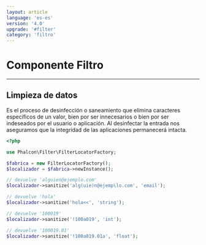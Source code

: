 ```yaml
---
layout: article
language: 'es-es'
version: '4.0'
upgrade: '#filter'
category: 'filtro'
---
```

# Componente Filtro

* * *

## Limpieza de datos

Es el proceso de desinfección o saneamiento que elimina caracteres específicos de un valor, bien por ser innecesarios o bien por ser indeseados por el usuario o aplicación. Al desinfectar la entrada nos aseguramos que la integridad de las aplicaciones permanecerá intacta.

```php
<?php

use Phalcon\Filter\FilterLocatorFactory;

$fabrica = new FilterLocatorFactory();
$localizador = $fabrica->newInstance();

// devuelve 'alguien@ejemplo.com'
$localizador->sanitize('alg(uie)n@ejemp\lo.com', 'email');

// devuelve 'hola'
$localizador->sanitize('hola<<', 'string');

// devuelve '100019'
$localizador->sanitize('!100a019', 'int');

// devuelve '100019.01'
$localizador->sanitize('!100a019.01a', 'float');
```